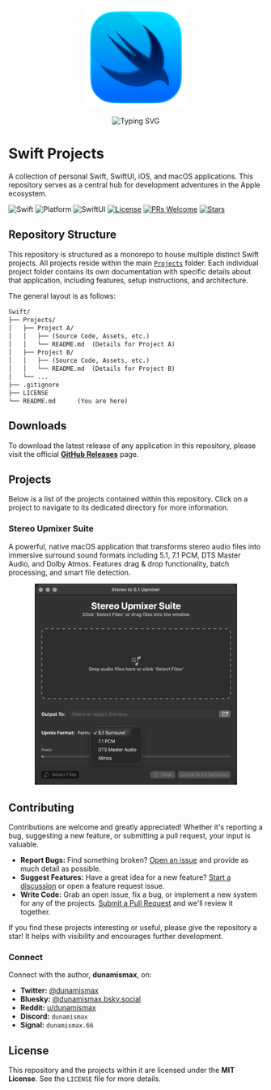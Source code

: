 <p align="center">
  <img src="https://github.com/dunamismax/images/blob/main/swift/swiftui-256x256_2x.png" alt="Swift Logo" width="200">
</p>

<p align="center">
  <img src="https://readme-typing-svg.demolab.com/?font=Fira+Code&size=24&pause=1000&color=00A6F3&center=true&vCenter=true&width=900&lines=The+Swift+Development+Hub;Native+SwiftUI+Applications+for+Apple+Ecosystem;macOS+and+iOS+Native+App+Development;Immersive+Audio+Processing+with+FFmpeg;Drag+%26+Drop+Interfaces+and+Batch+Processing;Surround+Sound+Upmixing+Technology;Security-First+Sandboxed+Applications;Modern+Swift+Architecture+Patterns;Apple+Silicon+Optimized+Performance;Cross-Platform+Audio+Innovation" alt="Typing SVG" />
</p>

# Swift Projects

A collection of personal Swift, SwiftUI, iOS, and macOS applications. This repository serves as a central hub for development adventures in the Apple ecosystem.

![Swift](https://img.shields.io/badge/Language-Swift-orange.svg)
![Platform](https://img.shields.io/badge/Platform-macOS%20|%20iOS-lightgrey.svg)
![SwiftUI](https://img.shields.io/badge/Framework-SwiftUI-blue.svg)
[![License](https://img.shields.io/badge/License-MIT-yellow.svg)](https://github.com/dunamismax/Swift/blob/main/LICENSE)
[![PRs Welcome](https://img.shields.io/badge/PRs-welcome-brightgreen.svg)](https://github.com/dunamismax/Swift/pulls)
[![Stars](https://img.shields.io/github/stars/dunamismax/Swift?style=social)](https://github.com/dunamismax/Swift/stargazers)

## Repository Structure

This repository is structured as a monorepo to house multiple distinct Swift projects. All projects reside within the main [`Projects`](https://github.com/dunamismax/Swift/tree/main/Projects) folder. Each individual project folder contains its own documentation with specific details about that application, including features, setup instructions, and architecture.

The general layout is as follows:

```
Swift/
├── Projects/
│   ├── Project A/
│   │   ├── (Source Code, Assets, etc.)
│   │   └── README.md  (Details for Project A)
│   ├── Project B/
│   │   ├── (Source Code, Assets, etc.)
│   │   └── README.md  (Details for Project B)
│   └── ...
├── .gitignore
├── LICENSE
└── README.md      (You are here)
```

## Downloads

To download the latest release of any application in this repository, please visit the official **[GitHub Releases](https://github.com/dunamismax/Swift/releases)** page.

## Projects

Below is a list of the projects contained within this repository. Click on a project to navigate to its dedicated directory for more information.

### Stereo Upmixer Suite

A powerful, native macOS application that transforms stereo audio files into immersive surround sound formats including 5.1, 7.1 PCM, DTS Master Audio, and Dolby Atmos. Features drag & drop functionality, batch processing, and smart file detection.

<p align="center">
  <img src="https://github.com/dunamismax/images/blob/main/swift/Stereo%20Upmixer%20Suite.png" alt="Stereo Upmixer Suite" width="400">
</p>

## Contributing

Contributions are welcome and greatly appreciated! Whether it's reporting a bug, suggesting a new feature, or submitting a pull request, your input is valuable.

- **Report Bugs:** Find something broken? [Open an issue](https://github.com/dunamismax/Swift/issues) and provide as much detail as possible.
- **Suggest Features:** Have a great idea for a new feature? [Start a discussion](https://github.com/dunamismax/Swift/discussions) or open a feature request issue.
- **Write Code:** Grab an open issue, fix a bug, or implement a new system for any of the projects. [Submit a Pull Request](https://github.com/dunamismax/Swift/pulls) and we'll review it together.

If you find these projects interesting or useful, please give the repository a star! It helps with visibility and encourages further development.

### Connect

Connect with the author, **dunamismax**, on:

- **Twitter:** [@dunamismax](https://twitter.com/dunamismax)
- **Bluesky:** [@dunamismax.bsky.social](https://bsky.app/profile/dunamismax.bsky.social)
- **Reddit:** [u/dunamismax](https://www.reddit.com/user/dunamismax)
- **Discord:** `dunamismax`
- **Signal:** `dunamismax.66`

## License

This repository and the projects within it are licensed under the **MIT License**. See the `LICENSE` file for more details.
